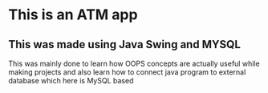 <h1>This is an ATM app</h1>
<h2>This was made using Java Swing and MYSQL</h2>
<body>This was mainly done to learn how OOPS concepts are actually useful while making projects and also learn how to connect java program to external database which here is MySQL based</body>
